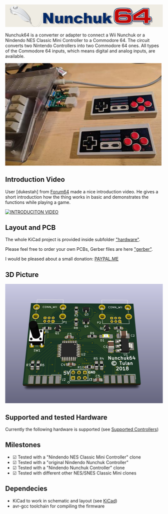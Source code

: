 ![Nunchuk64](logo.png)

Nunchuk64 is a converter or adapter to connect a Wii Nunchuk or a Nindendo NES Classic Mini Controller
to a Commodore 64. The circuit converts two Nintendo Controllers into two Commodore 64 ones.
All types of the Commodore 64 inputs, which means digital and analog inputs, are available.

![Picture](in_action.jpg)

## Introduction Video
User [dukestah] from [Forum64](https://www.forum64.de) made a nice introduction video.
He gives a short introduction how the thing works in basic and demonstrates the functions while playing a game.

[![INTRODUCITON VIDEO](http://img.youtube.com/vi/LK__4W44_HA/0.jpg)](http://www.youtube.com/watch?v=LK__4W44_HA)


## Layout and PCB
The whole KiCad project is provided inside subfolder ["hardware"](./hardware).

Please feel free to order your own PCBs, Gerber files are here ["gerber"](./hardware/nunchuk64/gerber).

I would be pleased about a small donation: [PAYPAL.ME](https://www.paypal.me/RobertGrasboeck)

## 3D Picture
![3d Picture](nunchuk64.png)

## Supported and tested Hardware
Currently the following hardware is supported (see [Supported Controllers](./supported_controllers))

## Milestones
- ☑ Tested with a "Nindendo NES Classic Mini Controller" clone
- ☑ Tested with a "original Nindendo Nunchuk Controller"
- ☑ Tested with a "Nindendo Nunchuk Controller" clone
- ☑ Tested with different other NES/SNES Classic Mini clones

## Dependecies
- KiCad to work in schematic and layout (see [KiCad](http://kicad-pcb.org/))
- avr-gcc toolchain for compiling the firmware

